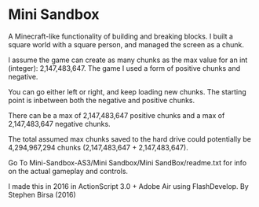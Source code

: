 # Mini Sandbox
A Minecraft-like functionality of building and breaking blocks.
I built a square world with a square person, and managed the screen as a chunk.

I assume the game can create as many chunks as the max value for an int (integer): 2,147,483,647.
The game I used a form of positive chunks and negative.

You can go either left or right, and keep loading new chunks.
The starting point is inbetween both the negative and positive chunks.

There can be a max of 2,147,483,647 positive chunks and a max of
2,147,483,647 negative chunks.

The total assumed max chunks saved to the hard drive could potentially be 4,294,967,294 chunks (2,147,483,647 + 2,147,483,647).

Go To Mini-Sandbox-AS3/Mini Sandbox/Mini SandBox/readme.txt for info on the actual gameplay and controls.

I made this in 2016 in ActionScript 3.0 + Adobe Air using FlashDevelop.
By Stephen Birsa (2016)
